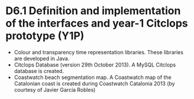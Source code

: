 # D6.1 Definition and implementation of the interfaces and year-1 Citclops prototype (Y1P) #

  * Colour and transparency time representation libraries. These libraries are developed in Java.
  * Citclops Database (version 29th October 2013). A MySQL Citclops database is created.
  * Coastwatch beach segmentation map. A Coastwatch map of the Catalonian coast is created during Coastwatch Catalonia 2013 (by courtesy of Javier García Robles)